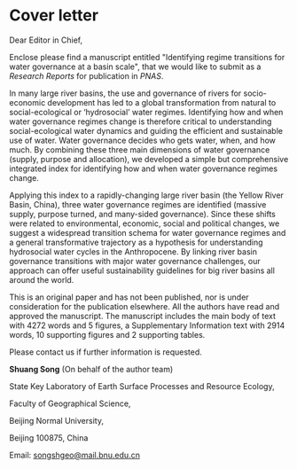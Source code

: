 # Cover letter

 

Dear Editor in Chief,

 

Enclose please find a manuscript entitled "Identifying regime transitions for water governance at a basin scale", that we would like to submit as a *Research Reports* for publication in *PNAS*.

 

In many large river basins, the use and governance of rivers for socio-economic development has led to a global transformation from natural to social-ecological or ‘hydrosocial’ water regimes. Identifying how and when water governance regimes change is therefore critical to understanding social-ecological water dynamics and guiding the efficient and sustainable use of water. Water governance decides who gets water, when, and how much. By combining these three main dimensions of water governance (supply, purpose and allocation), we developed a simple but comprehensive integrated index for identifying how and when water governance regimes change. 

 

Applying this index to a rapidly-changing large river basin (the Yellow River Basin, China), three water governance regimes are identified (massive supply, purpose turned, and many-sided governance). Since these shifts were related to environmental, economic, social and political changes, we suggest a widespread transition schema for water governance regimes and a general transformative trajectory as a hypothesis for understanding hydrosocial water cycles in the Anthropocene. By linking river basin governance transitions with major water governance challenges, our approach can offer useful sustainability guidelines for big river basins all around the world.

 

This is an original paper and has not been published, nor is under consideration for the publication elsewhere. All the authors have read and approved the manuscript. The manuscript includes the main body of text with 4272 words and 5 figures, a Supplementary Information text with 2914 words, 10 supporting figures and 2 supporting tables.

 

Please contact us if further information is requested.

 

**Shuang Song** (On behalf of the author team)

 

State Key Laboratory of Earth Surface Processes and Resource Ecology,

Faculty of Geographical Science,

Beijing Normal University,

Beijing 100875, China

Email: songshgeo@mail.bnu.edu.cn